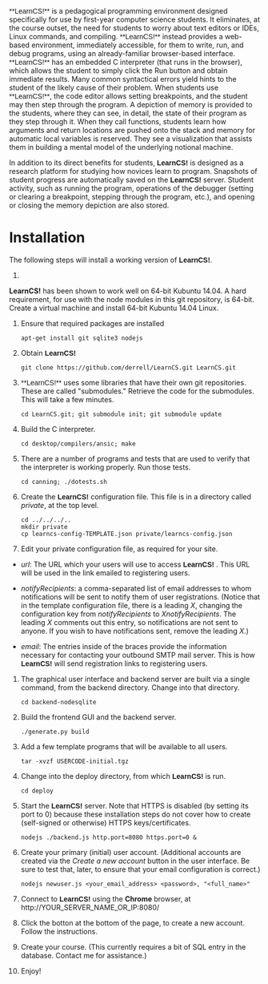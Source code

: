 <span style="font-family: 'trebuchet ms', arial, helvetica, sans-serif !important;'">
**LearnCS!**</span>
is a pedagogical programming environment designed specifically for use by
first-year computer science students. It eliminates, at the course outset, the
need for students to worry about text editors or IDEs, Linux commands, and
compiling.
<span style="font-family: 'trebuchet ms', arial, helvetica,
sans-serif !important;'">
**LearnCS!**</span>
instead provides a web-based environment, immediately accessible, for them to
write, run, and debug programs, using an already-familiar browser-based
interface.

<span style="font-family: 'trebuchet ms', arial, helvetica, sans-serif !important;'">
**LearnCS!**</span>
has an embedded C interpreter (that runs in the browser), which allows the
student to simply click the Run button and obtain immediate results. Many
common syntactical errors yield hints to the student of the likely cause of
their problem. When students use
<span style="font-family: 'trebuchet ms', arial, helvetica, sans-serif !important;'">
**LearnCS!**</span>,
the code editor allows setting breakpoints, and the student may then step
through the program. A depiction of memory is provided to the students, where
they can see, in detail, the state of their program as they step through
it. When they call functions, students learn how arguments and return
locations are pushed onto the stack and memory for automatic local variables
is reserved. They see a visualization that assists them in building a mental
model of the underlying notional machine.

In addition to its direct benefits for students,
<span style="font-family: 'trebuchet ms', arial, helvetica, sans-serif !important;'">
**LearnCS!**</span>
is designed as a research platform for studying how novices learn to
program. Snapshots of student progress are automatically saved on the
<span style="font-family: 'trebuchet ms', arial, helvetica, sans-serif !important;'">
**LearnCS!**</span>
server. Student activity, such as running the program, operations of the
debugger (setting or clearing a breakpoint, stepping through the program,
etc.), and opening or closing the memory depiction are also stored. 

# Installation

The following steps will install a working version of
<span style="font-family: 'trebuchet ms', arial, helvetica, sans-serif !important;">
**LearnCS!**</span>.

1. <span style="font-family: 'trebuchet ms', arial, helvetica, sans-serif !important;">
**LearnCS!**</span> has been shown to work well on 64-bit Kubuntu 14.04. A
hard requirement, for use with the node modules in this git repository, is
64-bit. Create a virtual machine and install 64-bit Kubuntu 14.04 Linux.

1. Ensure that required packages are installed

    `apt-get install git sqlite3 nodejs`

1. Obtain
   <span style="font-family: 'trebuchet ms', arial, helvetica, sans-serif !important;'">
   **LearnCS!**</span>

    `git clone https://github.com/derrell/LearnCS.git LearnCS.git`

1. <span style="font-family: 'trebuchet ms', arial, helvetica, sans-serif !important;'">
   **LearnCS!**</span>
   uses some libraries that have their own git repositories. These are called
   "submodules." Retrieve the code for the submodules. This will take a few
   minutes.

    `cd LearnCS.git; git submodule init; git submodule update`

1. Build the C interpreter. 

    `cd desktop/compilers/ansic; make`

1. There are a number of programs and tests that are used to verify that the
   interpreter is working properly. Run those tests.

    `cd canning; ./dotests.sh`

1. Create the <span style="font-family: 'trebuchet ms', arial, helvetica,
sans-serif !important;'"> **LearnCS!**</span> configuration file. This file
is in a directory called _private_, at the top level.

    ```
    cd ../../../..
    mkdir private
    cp learncs-config-TEMPLATE.json private/learncs-config.json
    ```

1. Edit your private configuration file, as required for your site.

  * _url_: The URL which your users will use to access <span style="font-family:
  'trebuchet ms', arial, helvetica, sans-serif !important;'">**LearnCS!**
  </span>. This URL will be used in the link emailed to registering users.

  * _notifyRecipients_: a comma-separated list of email addresses to whom
  notifications will be sent to notify them of user registrations. (Notice that
  in the template configuration file, there is a leading _X_, changing the
  configuration key from _notifyRecipients_ to _XnotifyRecipients_. The
  leading _X_ comments out this entry, so notifications are not sent to
  anyone. If you wish to have notifications sent, remove the leading _X_.)

  * _email_: The entries inside of the braces provide the information
  necessary for contacting your outbound SMTP mail server. This is how <span
  style="font-family: 'trebuchet ms', arial, helvetica, sans-serif !important;'
  "> **LearnCS!**</span> will send registration links to registering users.

1. The graphical user interface and backend server are built via a single
   command, from the backend directory. Change into that directory.
   
    `cd backend-nodesqlite`
    
1. Build the frontend GUI and the backend server.

    `./generate.py build`

1. Add a few template programs that will be available to all users.

    `tar -xvzf USERCODE-initial.tgz`
    
1. Change into the deploy directory, from which
   <span style="font-family: 'trebuchet ms', arial, helvetica, sans-serif !important;'">
   **LearnCS!**</span>
   is run.
   
    `cd deploy`
    
1. Start the
   <span style="font-family: 'trebuchet ms', arial, helvetica, sans-serif !important;'">
   **LearnCS!**</span>
   server. Note that HTTPS is disabled (by setting its port to 0) because
   these installation steps do not cover how to create (self-signed or
   otherwise) HTTPS keys/certificates.

    `nodejs ./backend.js http.port=8080 https.port=0 &`

1. Create your primary (initial) user account. (Additional accounts are
created via the _Create a new account_ button in the user interface. Be sure
to test that, later, to ensure that your email configuration is correct.)

    `nodejs newuser.js <your_email_address> <password>, "<full_name>"`

1. Connect to
   <span style="font-family: 'trebuchet ms', arial, helvetica, sans-serif !important;'">
   **LearnCS!**</span>
   using the **Chrome** browser, at
   http://YOUR_SERVER\_NAME\_OR\_IP:8080/

1. Click the botton at the bottom of the page, to create a new account. Follow
   the instructions.

1. Create your course. (This currently requires a bit of SQL entry in
   the database. Contact me for assistance.) 

1. Enjoy!

